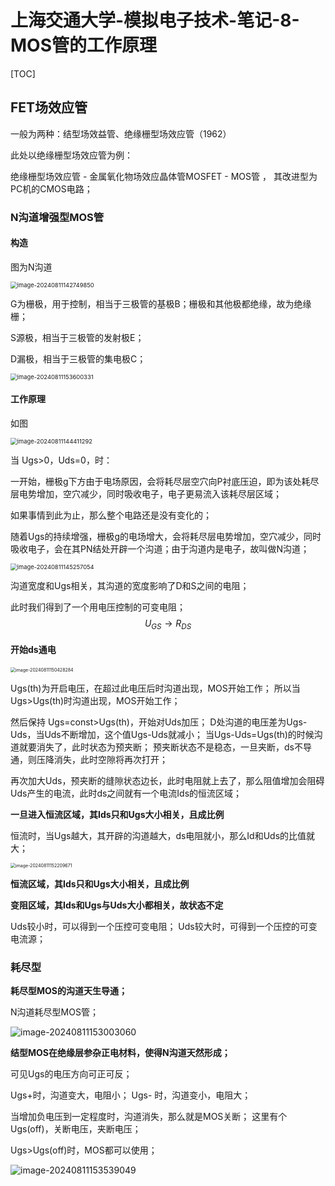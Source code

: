 # 上海交通大学-模拟电子技术-笔记-8-MOS管的工作原理



[TOC]

## FET场效应管

一般为两种：结型场效益管、绝缘栅型场效应管（1962）

此处以绝缘栅型场效应管为例：  

绝缘栅型场效应管 -  金属氧化物场效应晶体管MOSFET - MOS管  ， 其改进型为PC机的CMOS电路；



### N沟道增强型MOS管

#### 构造

图为N沟道



<img src="C:\Users\sky92\AppData\Roaming\Typora\typora-user-images\image-20240811142749850.png" alt="image-20240811142749850" style="zoom:67%;" />

G为栅极，用于控制，相当于三极管的基极B；栅极和其他极都绝缘，故为绝缘栅；

S源极，相当于三极管的发射极E；

D漏极，相当于三极管的集电极C；

<img src="C:\Users\sky92\AppData\Roaming\Typora\typora-user-images\image-20240811153600331.png" alt="image-20240811153600331" style="zoom:67%;" />

#### 工作原理

如图 

<img src="C:\Users\sky92\AppData\Roaming\Typora\typora-user-images\image-20240811144411292.png" alt="image-20240811144411292" style="zoom:67%;" />

当 Ugs>0，Uds=0，时：

一开始，栅极g下方由于电场原因，会将耗尽层空穴向P衬底压迫，即为该处耗尽层电势增加，空穴减少，同时吸收电子，电子更易流入该耗尽层区域；

如果事情到此为止，那么整个电路还是没有变化的；

随着Ugs的持续增强，栅极g的电场增大，会将耗尽层电势增加，空穴减少，同时吸收电子，会在其PN结处开辟一个沟道；由于沟道内是电子，故叫做N沟道；

<img src="C:\Users\sky92\AppData\Roaming\Typora\typora-user-images\image-20240811145257054.png" alt="image-20240811145257054" style="zoom:67%;" />

沟道宽度和Ugs相关，其沟道的宽度影响了D和S之间的电阻；

此时我们得到了一个用电压控制的可变电阻；
$$
U_{GS}\rightarrow R_{DS}
$$

#### 开始ds通电

<img src="C:\Users\sky92\AppData\Roaming\Typora\typora-user-images\image-20240811150428284.png" alt="image-20240811150428284" style="zoom:50%;" />

Ugs(th)为开启电压，在超过此电压后时沟道出现，MOS开始工作；
所以当Ugs>Ugs(th)时沟道出现，MOS开始工作；

然后保持 Ugs=const>Ugs(th)，开始对Uds加压；
D处沟道的电压差为Ugs-Uds，当Uds不断增加，这个值Ugs-Uds就减小；
当Ugs-Uds=Ugs(th)的时候沟道就要消失了，此时状态为预夹断；
预夹断状态不是稳态，一旦夹断，ds不导通，则压降消失，此时空隙将再次打开；

再次加大Uds，预夹断的缝隙状态边长，此时电阻就上去了，那么阻值增加会阻碍Uds产生的电流，此时ds之间就有一个电流Ids的恒流区域；

**一旦进入恒流区域，其Ids只和Ugs大小相关，且成比例**

恒流时，当Ugs越大，其开辟的沟道越大，ds电阻就小，那么Id和Uds的比值就大；

<img src="C:\Users\sky92\AppData\Roaming\Typora\typora-user-images\image-20240811152209671.png" alt="image-20240811152209671" style="zoom:50%;" />

**恒流区域，其Ids只和Ugs大小相关，且成比例**

**变阻区域，其Ids和Ugs与Uds大小都相关，故状态不定**

Uds较小时，可以得到一个压控可变电阻；
Uds较大时，可得到一个压控的可变电流源；

### 耗尽型

**耗尽型MOS的沟道天生导通；**

N沟道耗尽型MOS管；

![image-20240811153003060](C:\Users\sky92\AppData\Roaming\Typora\typora-user-images\image-20240811153003060.png)

**结型MOS在绝缘层参杂正电材料，使得N沟道天然形成；** 

可见Ugs的电压方向可正可反；

Ugs+时，沟道变大，电阻小；
Ugs- 时，沟道变小，电阻大；

当增加负电压到一定程度时，沟道消失，那么就是MOS关断；
这里有个Ugs(off)，关断电压，夹断电压；

Ugs>Ugs(off)时，MOS都可以使用；



![image-20240811153539049](C:\Users\sky92\AppData\Roaming\Typora\typora-user-images\image-20240811153539049.png)

 























